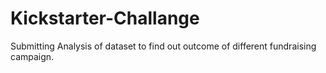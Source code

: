 # Kickstarter-Challange
Submitting Analysis of dataset to find out outcome of different fundraising campaign. 
